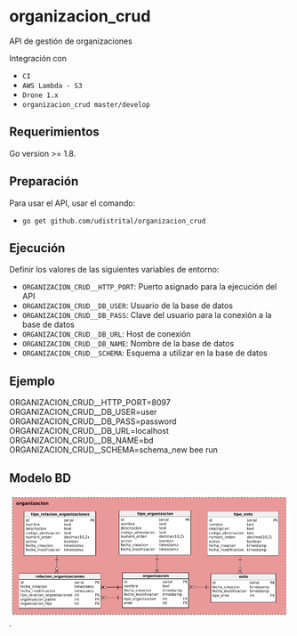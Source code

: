 # organizacion_crud
API de gestión de organizaciones

Integración con

 - `CI`
 - `AWS Lambda - S3`
 - `Drone 1.x`
 - `organizacion_crud master/develop`

## Requerimientos
Go version >= 1.8.

## Preparación
Para usar el API, usar el comando:

 - `go get github.com/udistrital/organizacion_crud`

## Ejecución
Definir los valores de las siguientes variables de entorno:

 - `ORGANIZACION_CRUD__HTTP_PORT`: Puerto asignado para la ejecución del API
 - `ORGANIZACION_CRUD__DB_USER`: Usuario de la base de datos
 - `ORGANIZACION_CRUD__DB_PASS`: Clave del usuario para la conexión a la base de datos  
 - `ORGANIZACION_CRUD__DB_URL`: Host de conexión
 - `ORGANIZACION_CRUD__DB_NAME`: Nombre de la base de datos
 - `ORGANIZACION_CRUD__SCHEMA`: Esquema a utilizar en la base de datos

## Ejemplo
ORGANIZACION_CRUD__HTTP_PORT=8097 ORGANIZACION_CRUD__DB_USER=user ORGANIZACION_CRUD__DB_PASS=password ORGANIZACION_CRUD__DB_URL=localhost ORGANIZACION_CRUD__DB_NAME=bd ORGANIZACION_CRUD__SCHEMA=schema_new bee run

## Modelo BD
![image](https://github.com/planesticud/organizacion_crud/blob/develop/modelo_organizacion_crud.png).
